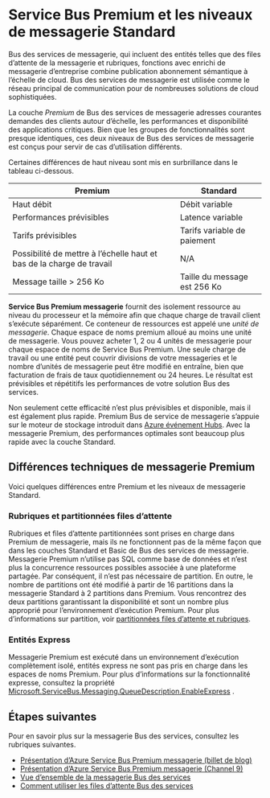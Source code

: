 <properties
    pageTitle="Service Bus Premium et messagerie Standard vue d’ensemble des niveaux de tarification | Microsoft Azure"
    description="Service Bus Premium et la messagerie Standard"
    services="service-bus"
    documentationCenter=".net"
    authors="djrosanova"
    manager="timlt"
    editor=""/>

<tags
    ms.service="service-bus"
    ms.workload="na"
    ms.tgt_pltfrm="na"
    ms.devlang="na"
    ms.topic="get-started-article"
    ms.date="09/02/2016"
    ms.author="darosa;sethm"/>

# <a name="service-bus-premium-and-standard-messaging-tiers"></a>Service Bus Premium et les niveaux de messagerie Standard 

Bus des services de messagerie, qui incluent des entités telles que des files d’attente de la messagerie et rubriques, fonctions avec enrichi de messagerie d’entreprise combine publication abonnement sémantique à l’échelle de cloud. Bus des services de messagerie est utilisée comme le réseau principal de communication pour de nombreuses solutions de cloud sophistiquées.

La couche *Premium* de Bus des services de messagerie adresses courantes demandes des clients autour d’échelle, les performances et disponibilité des applications critiques. Bien que les groupes de fonctionnalités sont presque identiques, ces deux niveaux de Bus des services de messagerie est conçus pour servir de cas d’utilisation différents.

Certaines différences de haut niveau sont mis en surbrillance dans le tableau ci-dessous.

| Premium                               | Standard                       |
|---------------------------------------|--------------------------------|
| Haut débit                       | Débit variable            |
| Performances prévisibles               | Latence variable               |
| Tarifs prévisibles                   | Tarifs variable de paiement |
| Possibilité de mettre à l’échelle haut et bas de la charge de travail | N/A                            |
| Message taille > 256 Ko                  | Taille du message est 256 Ko          |

**Service Bus Premium messagerie** fournit des isolement ressource au niveau du processeur et la mémoire afin que chaque charge de travail client s’exécute séparément. Ce conteneur de ressources est appelé une *unité de messagerie*. Chaque espace de noms premium alloué au moins une unité de messagerie. Vous pouvez acheter 1, 2 ou 4 unités de messagerie pour chaque espace de noms de Service Bus Premium. Une seule charge de travail ou une entité peut couvrir divisions de votre messageries et le nombre d’unités de messagerie peut être modifié en entraîne, bien que facturation de frais de taux quotidiennement ou 24 heures. Le résultat est prévisibles et répétitifs les performances de votre solution Bus des services.

Non seulement cette efficacité n’est plus prévisibles et disponible, mais il est également plus rapide. Premium Bus de service de messagerie s’appuie sur le moteur de stockage introduit dans [Azure événement Hubs](https://azure.microsoft.com/services/event-hubs/). Avec la messagerie Premium, des performances optimales sont beaucoup plus rapide avec la couche Standard.

## <a name="premium-messaging-technical-differences"></a>Différences techniques de messagerie Premium

Voici quelques différences entre Premium et les niveaux de messagerie Standard.

### <a name="partitioned-queues-and-topics"></a>Rubriques et partitionnées files d’attente

Rubriques et files d’attente partitionnées sont prises en charge dans Premium de messagerie, mais ils ne fonctionnent pas de la même façon que dans les couches Standard et Basic de Bus des services de messagerie. Messagerie Premium n’utilise pas SQL comme base de données et n’est plus la concurrence ressources possibles associée à une plateforme partagée. Par conséquent, il n’est pas nécessaire de partition. En outre, le nombre de partitions ont été modifié à partir de 16 partitions dans la messagerie Standard à 2 partitions dans Premium. Vous rencontrez des deux partitions garantissant la disponibilité et sont un nombre plus approprié pour l’environnement d’exécution Premium. Pour plus d’informations sur partition, voir [partitionnées files d’attente et rubriques](service-bus-partitioning.md).

### <a name="express-entities"></a>Entités Express

Messagerie Premium est exécuté dans un environnement d’exécution complètement isolé, entités express ne sont pas pris en charge dans les espaces de noms Premium. Pour plus d’informations sur la fonctionnalité expresse, consultez la propriété [Microsoft.ServiceBus.Messaging.QueueDescription.EnableExpress](https://msdn.microsoft.com/library/azure/microsoft.servicebus.messaging.queuedescription.enableexpress.aspx) .

## <a name="next-steps"></a>Étapes suivantes

Pour en savoir plus sur la messagerie Bus des services, consultez les rubriques suivantes.

- [Présentation d’Azure Service Bus Premium messagerie (billet de blog)](http://azure.microsoft.com/blog/introducing-azure-service-bus-premium-messaging/)
- [Présentation d’Azure Service Bus Premium messagerie (Channel 9)](https://channel9.msdn.com/Blogs/Subscribe/Introducing-Azure-Service-Bus-Premium-Messaging)
- [Vue d’ensemble de la messagerie Bus des services](service-bus-messaging-overview.md)
- [Comment utiliser les files d’attente Bus des services](service-bus-dotnet-get-started-with-queues.md)
